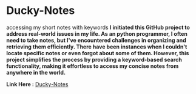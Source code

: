# Ducky-Notes
accessing my short notes with keywords
**I initiated this GitHub project to address real-world issues in my life. As an python programmer, I often need to take notes, but I've encountered challenges in organizing and retrieving them efficiently. There have been instances when I couldn't locate specific notes or even forgot about some of them. However, this project simplifies the process by providing a keyword-based search functionality, making it effortless to access my concise notes from anywhere in the world.**

**Link Here :** [Ducky-Notes](https://aathilducky.github.io/ethical-hacking-short-notes/)
